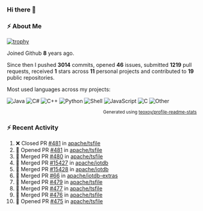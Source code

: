 ### Hi there 👋

### :zap: About Me

[![trophy](https://github-profile-trophy.vercel.app/?username=HTHou&theme=onedark)](https://github.com/ryo-ma/github-profile-trophy)
   
Joined Github **8** years ago.

Since then I pushed **3014** commits, opened **46** issues, submitted **1219** pull requests, received **1** stars across **11** personal projects and contributed to **19** public repositories.

Most used languages across my projects:

![Java](https://img.shields.io/static/v1?style=flat-square&label=%E2%A0%80&color=555&labelColor=%23b07219&message=Java%EF%B8%B189.3%25)
![C#](https://img.shields.io/static/v1?style=flat-square&label=%E2%A0%80&color=555&labelColor=%23178600&message=C%23%EF%B8%B13.9%25)
![C++](https://img.shields.io/static/v1?style=flat-square&label=%E2%A0%80&color=555&labelColor=%23f34b7d&message=C%2B%2B%EF%B8%B12.7%25)
![Python](https://img.shields.io/static/v1?style=flat-square&label=%E2%A0%80&color=555&labelColor=%233572A5&message=Python%EF%B8%B10.7%25)
![Shell](https://img.shields.io/static/v1?style=flat-square&label=%E2%A0%80&color=555&labelColor=%2389e051&message=Shell%EF%B8%B10.7%25)
![JavaScript](https://img.shields.io/static/v1?style=flat-square&label=%E2%A0%80&color=555&labelColor=%23f1e05a&message=JavaScript%EF%B8%B10.5%25)
![C](https://img.shields.io/static/v1?style=flat-square&label=%E2%A0%80&color=555&labelColor=%23555555&message=C%EF%B8%B10.4%25)
![Other](https://img.shields.io/static/v1?style=flat-square&label=%E2%A0%80&color=555&labelColor=%23ededed&message=Other%EF%B8%B11.4%25)

<p align="right"><sub>Generated using <a href="https://github.com/marketplace/actions/profile-readme-stats">teoxoy/profile-readme-stats</a></sub></p>


<!--![](https://github.com/HTHou/HTHou/blob/output/github-contribution-grid-snake.svg)-->

<!--![Haonan Hou's github stats](https://github-readme-stats.vercel.app/api?username=HTHou&count_private=true&show_icons=true&theme=onedark)-->

<!--![Haonan Hou's wakatime stats](https://github-readme-stats.vercel.app/api/wakatime?username=HTHou&layout=compact&theme=onedark)-->

<!--![Top Langs](https://github-readme-stats.vercel.app/api/top-langs/?username=HTHou&theme=onedark&layout=compact)-->

### :zap: Recent Activity
<!--START_SECTION:activity-->
1. ❌ Closed PR [#481](https://github.com/apache/tsfile/pull/481) in [apache/tsfile](https://github.com/apache/tsfile)
2. 💪 Opened PR [#481](https://github.com/apache/tsfile/pull/481) in [apache/tsfile](https://github.com/apache/tsfile)
3. 🎉 Merged PR [#480](https://github.com/apache/tsfile/pull/480) in [apache/tsfile](https://github.com/apache/tsfile)
4. 🎉 Merged PR [#15427](https://github.com/apache/iotdb/pull/15427) in [apache/iotdb](https://github.com/apache/iotdb)
5. 🎉 Merged PR [#15428](https://github.com/apache/iotdb/pull/15428) in [apache/iotdb](https://github.com/apache/iotdb)
6. 🎉 Merged PR [#66](https://github.com/apache/iotdb-extras/pull/66) in [apache/iotdb-extras](https://github.com/apache/iotdb-extras)
7. 🎉 Merged PR [#479](https://github.com/apache/tsfile/pull/479) in [apache/tsfile](https://github.com/apache/tsfile)
8. 🎉 Merged PR [#477](https://github.com/apache/tsfile/pull/477) in [apache/tsfile](https://github.com/apache/tsfile)
9. 🎉 Merged PR [#476](https://github.com/apache/tsfile/pull/476) in [apache/tsfile](https://github.com/apache/tsfile)
10. 💪 Opened PR [#475](https://github.com/apache/tsfile/pull/475) in [apache/tsfile](https://github.com/apache/tsfile)
<!--END_SECTION:activity-->

<!--
**HTHou/HTHou** is a ✨ _special_ ✨ repository because its `README.md` (this file) appears on your GitHub profile.

Here are some ideas to get you started:

- 🔭 I’m currently working on ...
- 🌱 I’m currently learning ...
- 👯 I’m looking to collaborate on ...
- 🤔 I’m looking for help with ...
- 💬 Ask me about ...
- 📫 How to reach me: ...
- 😄 Pronouns: ...
- ⚡ Fun fact: ...
-->
